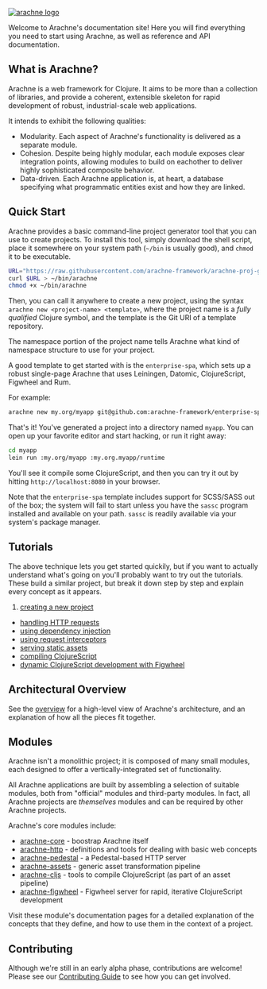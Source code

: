 [![arachne logo](img/logo-horizontal.svg)](http://arachne-framework.org)

Welcome to Arachne's documentation site! Here you will find everything you need to start using Arachne, as well as reference and API documentation.

<h2>What is Arachne?</h2>

Arachne is a web framework for Clojure. It aims to be more than a collection of libraries, and provide a coherent, extensible skeleton for rapid development of robust, industrial-scale web applications.

It intends to exhibit the following qualities:

- Modularity. Each aspect of Arachne's functionality is delivered as a separate module.
- Cohesion. Despite being highly modular, each module exposes clear integration points, allowing modules to build on eachother to deliver highly sophisticated composite behavior.
- Data-driven. Each Arachne application is, at heart, a database specifying what programmatic entities exist and how they are linked.

<h2>Quick Start</h2>

Arachne provides a basic command-line project generator tool that you can use to create projects. To install this tool, simply download the shell script, place it somewhere on your system path (`~/bin` is usually good), and `chmod` it to be executable.

```bash
URL="https://raw.githubusercontent.com/arachne-framework/arachne-proj-gen/release/arachne.sh"
curl $URL > ~/bin/arachne
chmod +x ~/bin/arachne
```

Then, you can call it anywhere to create a new project, using the syntax `arachne new <project-name> <template>`, where the project name is a _fully qualified_ Clojure symbol, and the template is the Git URI of a template repository.

The namespace portion of the project name tells Arachne what kind of namespace structure to use for your project.

A good template to get started with is the `enterprise-spa`, which sets up a robust single-page Arachne that uses Leiningen, Datomic, ClojureScript, Figwheel and Rum.

For example:

```bash
arachne new my.org/myapp git@github.com:arachne-framework/enterprise-spa.git
```

That's it! You've generated a project into a directory named `myapp`. You can open up your favorite editor and start hacking, or run it right away:

```bash
cd myapp
lein run :my.org/myapp :my.org.myapp/runtime
```

You'll see it compile some ClojureScript, and then you can try it out by hitting `http://localhost:8080` in your browser.

Note that the `enterprise-spa` template includes support for SCSS/SASS out of the box; the system will fail to start unless you have the `sassc` program installed and available on your path. `sassc` is readily available via your system's package manager.

<h2>Tutorials</h2>

The above technique lets you get started quickily, but if you want to actually understand what's going on you'll probably want to try out the tutorials. These build a similar project, but break it down step by step and explain every concept as it appears.


1. [creating a new project](tutorials/creating-a-project.md)
- [handling HTTP requests](tutorials/http-requests.md)
- [using dependency injection](tutorials/dependency-injection.md)
- [using request interceptors](tutorials/interceptors.md)
- [serving static assets](tutorials/serving-assets.md)
- [compiling ClojureScript](tutorials/cljs.md)
- [dynamic ClojureScript development with Figwheel](tutorials/figwheel.md)

<h2>Architectural Overview</h2>

See the [overview](architecture.md) for a high-level view of Arachne's architecture, and an explanation of how all the pieces fit together.

<h2>Modules</h2>

Arachne isn't a monolithic project; it is composed of many small modules, each designed to offer a vertically-integrated set of functionality.

All Arachne applications are built by assembling a selection of suitable modules, both from "official" modules and third-party modules. In fact, all Arachne projects are _themselves_ modules and can be required by other Arachne projects.

Arachne's core modules include:

- [arachne-core](modules/arachne-core.md) - boostrap Arachne itself
- [arachne-http](modules/arachne-http.md) - definitions and tools for dealing with basic web concepts
- [arachne-pedestal](modules/arachne-pedestal.md) - a Pedestal-based HTTP server
- [arachne-assets](modules/arachne-assets.md) - generic asset transformation pipeline
- [arachne-cljs](modules/arachne-cljs.md) - tools to compile ClojureScript (as part of an asset pipeline)
- [arachne-figwheel](modules/arachne-figwheel.md) - Figwheel server for rapid, iterative ClojureScript development

Visit these module's documentation pages for a detailed explanation of the concepts that they define, and how to use them in the context of a project.

<h2>Contributing</h2>

Although we're still in an early alpha phase, contributions are welcome! Please see our [Contributing Guide](contributing.md) to see how you can get involved.
